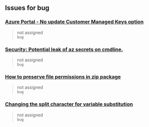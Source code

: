 ## Issues for bug
  
###  [Azure Portal - No update Customer Managed Keys option](https://github.com/Azure/login/issues/100)  
> not assigned  
  `bug`
  
###  [Security: Potential leak of az secrets on cmdline.](https://github.com/Azure/login/issues/27)  
> not assigned  
  `bug`
  
###  [How to preserve file permissions in zip package](https://github.com/Azure/functions-action/issues/52)  
> not assigned  
  `bug`
  
###  [Changing the split character for variable substitution](https://github.com/microsoft/variable-substitution/issues/21)  
> not assigned  
  `bug`